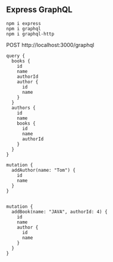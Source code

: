 ## Express GraphQL

```
npm i express
npm i graphql
npm i graphql-http
```

POST http://localhost:3000/graphql

```
query {
  books {
    id
    name
    authorId
    author {
      id
      name
    }
  }
  authors {
    id
    name
    books {
      id
      name
      authorId
    }
  }
}

mutation {
  addAuthor(name: "Tom") {
    id
    name
  }
}


mutation {
  addBook(name: "JAVA", authorId: 4) {
    id
    name
    author {
      id
      name
    }
  }
}

```